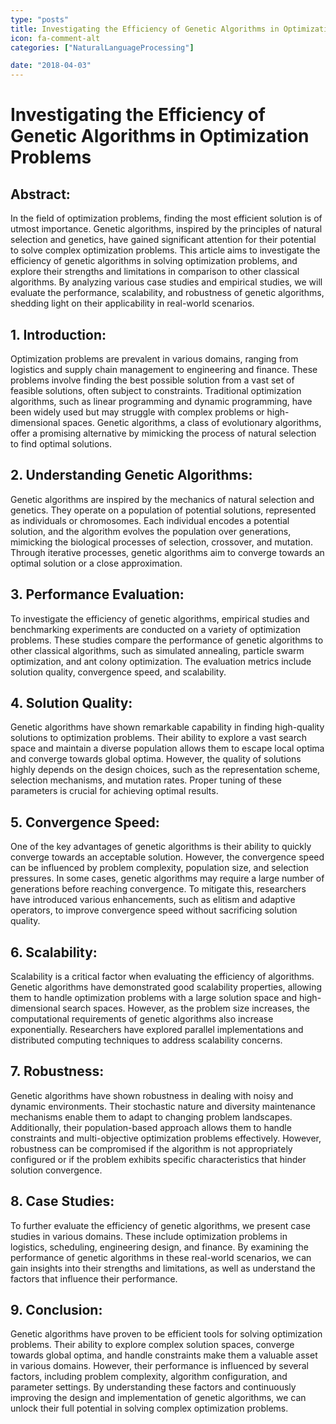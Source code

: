 ```yaml
---
type: "posts"
title: Investigating the Efficiency of Genetic Algorithms in Optimization Problems
icon: fa-comment-alt
categories: ["NaturalLanguageProcessing"]

date: "2018-04-03"
---
```




# Investigating the Efficiency of Genetic Algorithms in Optimization Problems

## Abstract:
In the field of optimization problems, finding the most efficient solution is of utmost importance. Genetic algorithms, inspired by the principles of natural selection and genetics, have gained significant attention for their potential to solve complex optimization problems. This article aims to investigate the efficiency of genetic algorithms in solving optimization problems, and explore their strengths and limitations in comparison to other classical algorithms. By analyzing various case studies and empirical studies, we will evaluate the performance, scalability, and robustness of genetic algorithms, shedding light on their applicability in real-world scenarios. 

## 1. Introduction:
Optimization problems are prevalent in various domains, ranging from logistics and supply chain management to engineering and finance. These problems involve finding the best possible solution from a vast set of feasible solutions, often subject to constraints. Traditional optimization algorithms, such as linear programming and dynamic programming, have been widely used but may struggle with complex problems or high-dimensional spaces. Genetic algorithms, a class of evolutionary algorithms, offer a promising alternative by mimicking the process of natural selection to find optimal solutions. 

## 2. Understanding Genetic Algorithms:
Genetic algorithms are inspired by the mechanics of natural selection and genetics. They operate on a population of potential solutions, represented as individuals or chromosomes. Each individual encodes a potential solution, and the algorithm evolves the population over generations, mimicking the biological processes of selection, crossover, and mutation. Through iterative processes, genetic algorithms aim to converge towards an optimal solution or a close approximation.

## 3. Performance Evaluation:
To investigate the efficiency of genetic algorithms, empirical studies and benchmarking experiments are conducted on a variety of optimization problems. These studies compare the performance of genetic algorithms to other classical algorithms, such as simulated annealing, particle swarm optimization, and ant colony optimization. The evaluation metrics include solution quality, convergence speed, and scalability.

## 4. Solution Quality:
Genetic algorithms have shown remarkable capability in finding high-quality solutions to optimization problems. Their ability to explore a vast search space and maintain a diverse population allows them to escape local optima and converge towards global optima. However, the quality of solutions highly depends on the design choices, such as the representation scheme, selection mechanisms, and mutation rates. Proper tuning of these parameters is crucial for achieving optimal results.

## 5. Convergence Speed:
One of the key advantages of genetic algorithms is their ability to quickly converge towards an acceptable solution. However, the convergence speed can be influenced by problem complexity, population size, and selection pressures. In some cases, genetic algorithms may require a large number of generations before reaching convergence. To mitigate this, researchers have introduced various enhancements, such as elitism and adaptive operators, to improve convergence speed without sacrificing solution quality.

## 6. Scalability:
Scalability is a critical factor when evaluating the efficiency of algorithms. Genetic algorithms have demonstrated good scalability properties, allowing them to handle optimization problems with a large solution space and high-dimensional search spaces. However, as the problem size increases, the computational requirements of genetic algorithms also increase exponentially. Researchers have explored parallel implementations and distributed computing techniques to address scalability concerns.

## 7. Robustness:
Genetic algorithms have shown robustness in dealing with noisy and dynamic environments. Their stochastic nature and diversity maintenance mechanisms enable them to adapt to changing problem landscapes. Additionally, their population-based approach allows them to handle constraints and multi-objective optimization problems effectively. However, robustness can be compromised if the algorithm is not appropriately configured or if the problem exhibits specific characteristics that hinder solution convergence.

## 8. Case Studies:
To further evaluate the efficiency of genetic algorithms, we present case studies in various domains. These include optimization problems in logistics, scheduling, engineering design, and finance. By examining the performance of genetic algorithms in these real-world scenarios, we can gain insights into their strengths and limitations, as well as understand the factors that influence their performance.

## 9. Conclusion:
Genetic algorithms have proven to be efficient tools for solving optimization problems. Their ability to explore complex solution spaces, converge towards global optima, and handle constraints make them a valuable asset in various domains. However, their performance is influenced by several factors, including problem complexity, algorithm configuration, and parameter settings. By understanding these factors and continuously improving the design and implementation of genetic algorithms, we can unlock their full potential in solving complex optimization problems.